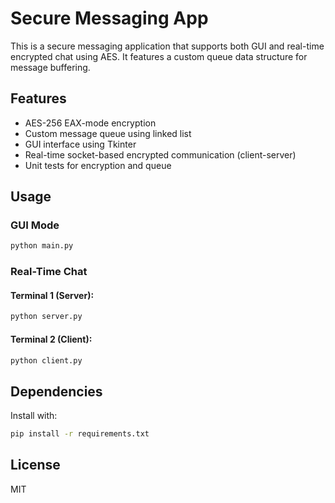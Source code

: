 # Secure Messaging App

This is a secure messaging application that supports both GUI and real-time encrypted chat using AES. It features a custom queue data structure for message buffering.

## Features
- AES-256 EAX-mode encryption
- Custom message queue using linked list
- GUI interface using Tkinter
- Real-time socket-based encrypted communication (client-server)
- Unit tests for encryption and queue

## Usage
### GUI Mode
```bash
python main.py
```

### Real-Time Chat
#### Terminal 1 (Server):
```bash
python server.py
```

#### Terminal 2 (Client):
```bash
python client.py
```

## Dependencies
Install with:
```bash
pip install -r requirements.txt
```

## License
MIT
